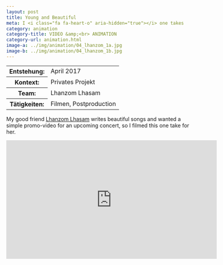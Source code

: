 ```yaml
---
layout: post
title: Young and Beautiful
meta: I <i class="fa fa-heart-o" aria-hidden="true"></i> one takes
category: animation
category-title: VIDEO &amp;<br> ANIMATION
category-url: animation.html
image-a: ../img/animation/04_lhanzom_1a.jpg
image-b: ../img/animation/04_lhanzom_1b.jpg
---
```


<table class="post-content facts table">
    <tr>
        <th>Entstehung:</th>
        <td>April 2017</td>
    </tr>
    <tr>
        <th>Kontext:</th>
        <td>Privates Projekt</td>
    </tr>
    <tr>
        <th>Team:</th>
        <td>Lhanzom Lhasam</td>
    </tr>
    <tr>
        <th>Tätigkeiten:</th>
        <td>Filmen, Postproduction</td>
    </tr>
</table>

<p class="post-content">My good friend <a href="https://www.youtube.com/user/tenzinlhanzom" target="_blank">Lhanzom Lhasam</a> writes beautiful songs and wanted a simple promo-video for an upcoming concert, so I filmed this one take for her.</p>

<div class="responsive-video video-bottom">
    <iframe width="560" height="315" src="https://www.youtube.com/embed/6j7LCGn3I3s?rel=0&amp;controls=0&amp;showinfo=0" frameborder="0" allowfullscreen></iframe>
</div>
